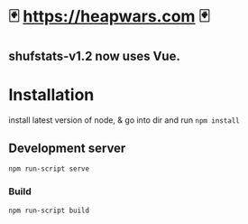 # 🃏 https://heapwars.com 🃏 
shufstats-v1.2 now uses Vue.
----------------------------------------


# Installation

install latest version of node,
& go into dir and run `npm install`


## Development server

`npm run-script serve`

### Build

`npm run-script build`
